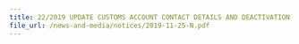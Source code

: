 ```yaml
---
title: 22/2019 UPDATE CUSTOMS ACCOUNT CONTACT DETAILS AND DEACTIVATION OF CUSTOMS ACCOUNT WITH NO ACTIVITY OR OTHER REGISTRATIONS 
file_url: /news-and-media/notices/2019-11-25-N.pdf
---
```

